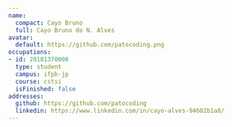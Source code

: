 ```yaml
---
name:
  compact: Cayo Bruno
  full: Cayo Bruno do N. Alves
avatar:
  default: https://github.com/patocoding.png
occupations:
- id: 20181370008
  type: student
  campus: ifpb-jp
  course: cstsi
  isFinished: false
addresses:
  github: https://github.com/patocoding
  linkedin: https://www.linkedin.com/in/cayo-alves-94602b1a8/
---
```

